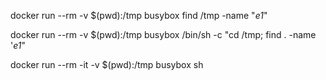 docker run --rm -v $(pwd):/tmp busybox find /tmp -name "*e1*"

docker run --rm -v $(pwd):/tmp busybox /bin/sh -c "cd /tmp; find . -name '*e1*"

docker run --rm -it -v $(pwd):/tmp busybox sh

